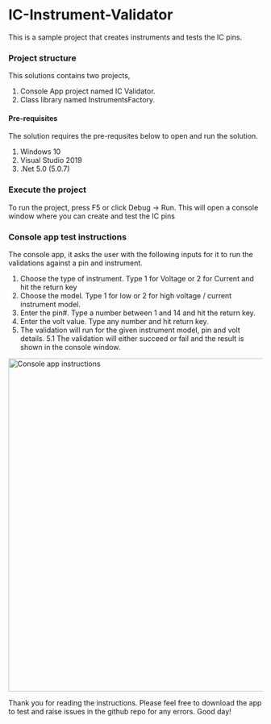 # IC-Instrument-Validator
This is a sample project that creates instruments and tests the IC pins.

### Project structure
This solutions contains two projects,
1. Console App project named IC Validator.
2. Class library named InstrumentsFactory.

#### Pre-requisites
The solution requires the pre-requsites below to open and run the solution.
1. Windows 10
2. Visual Studio 2019
3. .Net 5.0 (5.0.7)

### Execute the project
To run the project, press F5 or click Debug -> Run. This will open a console window where you can create and test the IC pins

### Console app test instructions
The console app, it asks the user with the following inputs for it to run the validations against a pin and instrument.
1. Choose the type of instrument. Type 1 for Voltage or 2 for Current and hit the return key
2. Choose the model. Type 1 for low or 2 for high voltage / current instrument model.
3. Enter the pin#. Type a number between 1 and 14 and hit the return key.
4. Enter the volt value. Type any number and hit return key.
5. The validation will run for the given instrument model, pin and volt details. 
  5.1 The validation will either succeed or fail and the result is shown in the console window.


<img width="661" alt="Console app instructions" src="https://user-images.githubusercontent.com/17455804/122854015-bac07c80-d330-11eb-8954-a907b994bd53.png">

Thank you for reading the instructions. Please feel free to download the app to test and raise issues in the github repo for any errors.
Good day!


